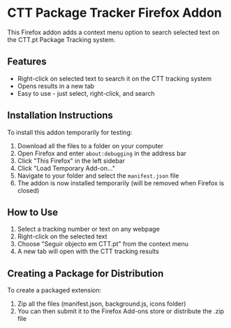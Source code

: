 # CTT Package Tracker Firefox Addon

This Firefox addon adds a context menu option to search selected text on the CTT.pt Package Tracking system.

## Features

- Right-click on selected text to search it on the CTT tracking system
- Opens results in a new tab
- Easy to use - just select, right-click, and search

## Installation Instructions

To install this addon temporarily for testing:

1. Download all the files to a folder on your computer
2. Open Firefox and enter `about:debugging` in the address bar
3. Click "This Firefox" in the left sidebar
4. Click "Load Temporary Add-on..."
5. Navigate to your folder and select the `manifest.json` file
6. The addon is now installed temporarily (will be removed when Firefox is closed)

## How to Use

1. Select a tracking number or text on any webpage
2. Right-click on the selected text
3. Choose "Seguir objecto em CTT.pt" from the context menu
4. A new tab will open with the CTT tracking results

## Creating a Package for Distribution

To create a packaged extension:

1. Zip all the files (manifest.json, background.js, icons folder)
2. You can then submit it to the Firefox Add-ons store or distribute the .zip file

